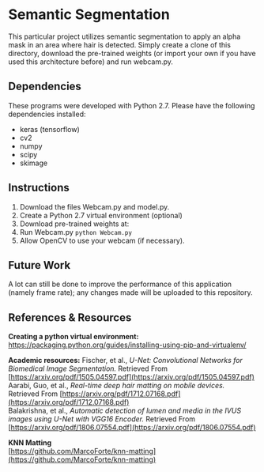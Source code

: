 # Semantic Segmentation

This particular project utilizes semantic segmentation to apply an alpha mask in an area where hair is detected.  Simply create a clone of this directory, download the pre-trained weights (or import your own if you have used this architecture before) and run webcam.py.

## Dependencies
These programs were developed with Python 2.7.  Please have the following dependencies installed:
* keras (tensorflow)
* cv2
* numpy
* scipy
* skimage

## Instructions

1. Download the files Webcam.py and model.py.
2. Create a Python 2.7 virtual environment (optional)
3. Download pre-trained weights at: 
4. Run Webcam.py
	`python Webcam.py`
5. Allow OpenCV to use your webcam (if necessary).

## Future Work
A lot can still be done to improve the performance of this application (namely frame rate); any changes made will be uploaded to this repository.


## References & Resources

**Creating a python virtual environment:**
https://packaging.python.org/guides/installing-using-pip-and-virtualenv/

**Academic resources:**
Fischer, et al., *U-Net: Convolutional Networks for Biomedical Image Segmentation.* Retrieved From [https://arxiv.org/pdf/1505.04597.pdf](https://arxiv.org/pdf/1505.04597.pdf)  
Aarabi, Guo, et al., *Real-time deep hair matting on mobile devices.* Retrieved From [https://arxiv.org/pdf/1712.07168.pdf](https://arxiv.org/pdf/1712.07168.pdf)  
Balakrishna, et al., *Automatic detection of lumen and media in the IVUS images using U-Net with VGG16 Encoder.* Retrieved From [https://arxiv.org/pdf/1806.07554.pdf](https://arxiv.org/pdf/1806.07554.pdf)  

**KNN Matting**  
[https://github.com/MarcoForte/knn-matting](https://github.com/MarcoForte/knn-matting)